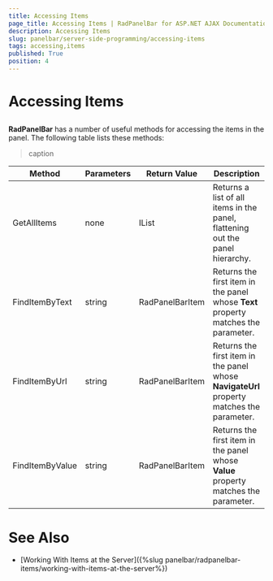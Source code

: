 ```yaml
---
title: Accessing Items
page_title: Accessing Items | RadPanelBar for ASP.NET AJAX Documentation
description: Accessing Items
slug: panelbar/server-side-programming/accessing-items
tags: accessing,items
published: True
position: 4
---
```


# Accessing Items



## 

**RadPanelBar** has a number of useful methods for accessing the items in the panel. The following table lists these methods:


>caption  

|  **Method**  |  **Parameters**  |  **Return Value**  |  **Description**  |
| ------ | ------ | ------ | ------ |
|GetAllItems|none|IList<RadPanelBarItem>|Returns a list of all items in the panel, flattening out the panel hierarchy.|
|FindItemByText|string|RadPanelBarItem|Returns the first item in the panel whose **Text** property matches the parameter.|
|FindItemByUrl|string|RadPanelBarItem|Returns the first item in the panel whose **NavigateUrl** property matches the parameter.|
|FindItemByValue|string|RadPanelBarItem|Returns the first item in the panel whose **Value** property matches the parameter.|

# See Also

 * [Working With Items at the Server]({%slug panelbar/radpanelbar-items/working-with-items-at-the-server%})

